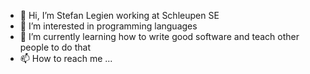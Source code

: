 - 👋 Hi, I’m Stefan Legien working at Schleupen SE
- 👀 I’m interested in programming languages
- 🌱 I’m currently learning how to write good software and teach other people to do that
- 📫 How to reach me ...

<!---
sle-schleupen/sle-schleupen is a ✨ special ✨ repository because its `README.md` (this file) appears on your GitHub profile.
You can click the Preview link to take a look at your changes.
--->
